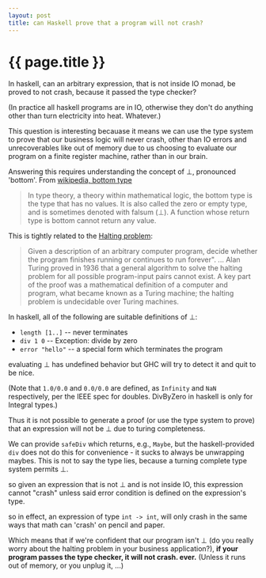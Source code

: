 ```yaml
---
layout: post
title: can Haskell prove that a program will not crash?
---
```


# {{ page.title }}

In haskell, can an arbitrary expression, that is not inside IO monad, be proved to not crash, because it passed the type checker?

(In practice all haskell programs are in IO, otherwise they don't do anything other than turn electricity into heat. Whatever.)

This question is interesting becauase it means we can use the type system to prove that our business logic will never crash, other than IO errors and unrecoverables like out of memory due to us choosing to evaluate our program on a finite register machine, rather than in our brain.

Answering this requires understanding the concept of ⊥, pronounced 'bottom'. From [wikipedia, bottom type](http://en.wikipedia.org/wiki/Bottom_type)

> In type theory, a theory within mathematical logic, the bottom type is the type that has no values. It is also called the zero or empty type, and is sometimes denoted with falsum (⊥). A function whose return type is bottom cannot return any value.

This is tightly related to the [Halting problem](http://en.wikipedia.org/wiki/Halting_problem):

> Given a description of an arbitrary computer program, decide whether the program finishes running or continues to run forever". ... Alan Turing proved in 1936 that a general algorithm to solve the halting problem for all possible program-input pairs cannot exist. A key part of the proof was a mathematical definition of a computer and program, what became known as a Turing machine; the halting problem is undecidable over Turing machines.

In haskell, all of the following are suitable definitions of ⊥:
 * `length [1..]` -- never terminates
 * `div 1 0` -- Exception: divide by zero
 * `error "hello"` -- a special form which terminates the program

evaluating ⊥ has undefined behavior but GHC will try to detect it and quit to be nice.

(Note that `1.0/0.0` and `0.0/0.0` are defined, as `Infinity` and `NaN` respectively, per the IEEE spec for doubles. DivByZero in haskell is only for Integral types.)

Thus it is not possible to generate a proof (or use the type system to prove) that an expression will not be ⊥ due to turing completeness.

We can provide `safeDiv` which returns, e.g., `Maybe`, but the haskell-provided `div` does not do this for convenience - it sucks to always be unwrapping maybes. This is not to say the type lies, because a turning complete type system permits ⊥.

so given an expression that is not ⊥ and is not inside IO, this expression cannot "crash" unless said error condition is defined on the expression's type.

so in effect, an expression of type `int -> int`, will only crash in the same ways that math can 'crash' on pencil and paper.

Which means that if we're confident that our program isn't ⊥ (do you really worry about the halting problem in your business application?), **if your program passes the type checker, it will not crash. ever.** (Unless it runs out of memory, or you unplug it, ...)
